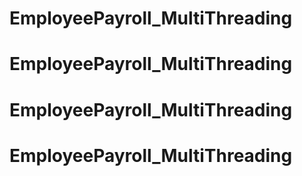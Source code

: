 # EmployeePayroll_MultiThreading
# EmployeePayroll_MultiThreading
# EmployeePayroll_MultiThreading
# EmployeePayroll_MultiThreading
